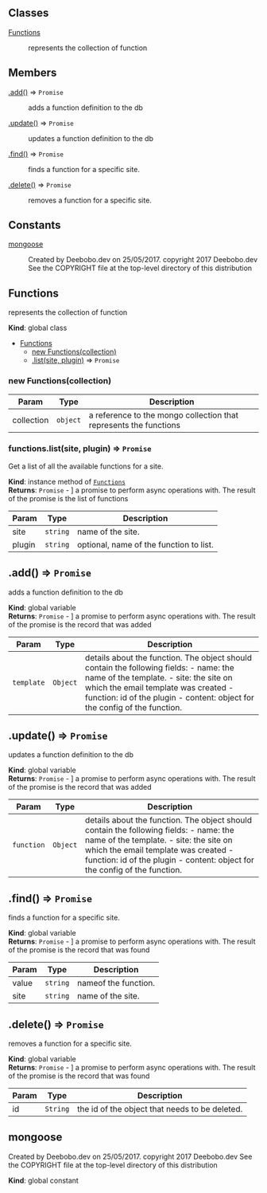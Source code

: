 ## Classes

<dl>
<dt><a href="#Functions">Functions</a></dt>
<dd><p>represents the collection of function</p>
</dd>
</dl>

## Members

<dl>
<dt><a href="#.add_new">.add()</a> ⇒ <code>Promise</code></dt>
<dd><p>adds a function definition to the db</p>
</dd>
<dt><a href="#.update_new">.update()</a> ⇒ <code>Promise</code></dt>
<dd><p>updates a function definition to the db</p>
</dd>
<dt><a href="#.find_new">.find()</a> ⇒ <code>Promise</code></dt>
<dd><p>finds a function for a specific site.</p>
</dd>
<dt><a href="#.delete_new">.delete()</a> ⇒ <code>Promise</code></dt>
<dd><p>removes a function for a specific site.</p>
</dd>
</dl>

## Constants

<dl>
<dt><a href="#mongoose">mongoose</a></dt>
<dd><p>Created by Deebobo.dev on 25/05/2017.
copyright 2017 Deebobo.dev
See the COPYRIGHT file at the top-level directory of this distribution</p>
</dd>
</dl>

<a name="Functions"></a>

## Functions
represents the collection of function

**Kind**: global class  

* [Functions](#Functions)
    * [new Functions(collection)](#new_Functions_new)
    * [.list(site, plugin)](#Functions+list) ⇒ <code>Promise</code>

<a name="new_Functions_new"></a>

### new Functions(collection)

| Param | Type | Description |
| --- | --- | --- |
| collection | <code>object</code> | a reference to the mongo collection that represents the functions |

<a name="Functions+list"></a>

### functions.list(site, plugin) ⇒ <code>Promise</code>
Get a list of all the available functions for a site.

**Kind**: instance method of [<code>Functions</code>](#Functions)  
**Returns**: <code>Promise</code> - ] a promise to perform async operations with. The result of the promise is the list of functions  

| Param | Type | Description |
| --- | --- | --- |
| site | <code>string</code> | name of the site. |
| plugin | <code>string</code> | optional, name of the function to list. |

<a name=".add_new"></a>

## .add() ⇒ <code>Promise</code>
adds a function definition to the db

**Kind**: global variable  
**Returns**: <code>Promise</code> - ] a promise to perform async operations with. The result of the promise is the record thatwas added  

| Param | Type | Description |
| --- | --- | --- |
| `template` | <code>Object</code> | details about the function. The object should contain the following fields: 	- name: the name of the template. 	- site: the site on which the email template was created 	- function: id of the plugin 	- content: object for the config of the function. |

<a name=".update_new"></a>

## .update() ⇒ <code>Promise</code>
updates a function definition to the db

**Kind**: global variable  
**Returns**: <code>Promise</code> - ] a promise to perform async operations with. The result of the promise is the record thatwas added  

| Param | Type | Description |
| --- | --- | --- |
| `function` | <code>Object</code> | details about the function. The object should contain the following fields: 	- name: the name of the template. 	- site: the site on which the email template was created 	- function: id of the plugin 	- content: object for the config of the function. |

<a name=".find_new"></a>

## .find() ⇒ <code>Promise</code>
finds a function for a specific site.

**Kind**: global variable  
**Returns**: <code>Promise</code> - ] a promise to perform async operations with. The result of the promise is the record thatwas found  

| Param | Type | Description |
| --- | --- | --- |
| value | <code>string</code> | nameof the function. |
| site | <code>string</code> | name of the site. |

<a name=".delete_new"></a>

## .delete() ⇒ <code>Promise</code>
removes a function for a specific site.

**Kind**: global variable  
**Returns**: <code>Promise</code> - ] a promise to perform async operations with. The result of the promise is the record thatwas found  

| Param | Type | Description |
| --- | --- | --- |
| id | <code>String</code> | the id of the object that needs to be deleted. |

<a name="mongoose"></a>

## mongoose
Created by Deebobo.dev on 25/05/2017.copyright 2017 Deebobo.devSee the COPYRIGHT file at the top-level directory of this distribution

**Kind**: global constant  

